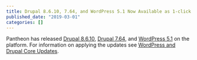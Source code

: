 ```yaml
---
title: Drupal 8.6.10, 7.64, and WordPress 5.1 Now Available as 1-click Updates
published_date: "2019-03-01"
categories: []
---
```

Pantheon has released [Drupal 8.6.10](https://www.drupal.org/project/drupal/releases/8.6.10), [Drupal 7.64](https://www.drupal.org/project/drupal/releases/7.64), and [WordPress 5.1](https://wordpress.org/news/2019/02/betty/) on the platform. For information on applying the updates see [WordPress and Drupal Core Updates](/core-updates).
